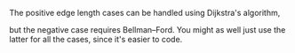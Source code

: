 The positive edge length cases can be handled using Dijkstra's algorithm, 

but the negative case requires Bellman–Ford. You might as well just use the latter for all the cases, since it's easier to code.
